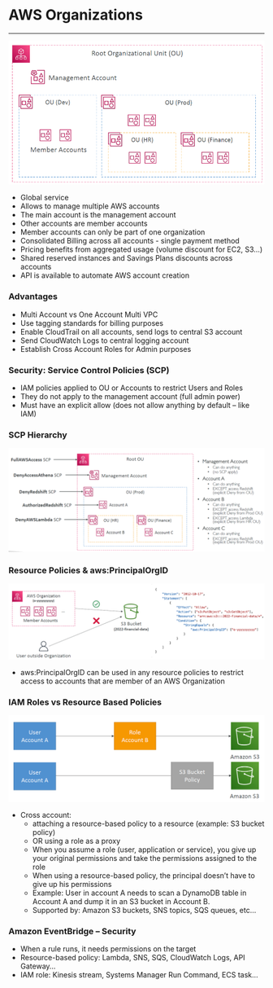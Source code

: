 # AWS Organizations

---
![AWS Organizations](../Image/AWS_Organization.png)
* Global service
* Allows to manage multiple AWS accounts
* The main account is the management account
* Other accounts are member accounts
* Member accounts can only be part of one organization
* Consolidated Billing across all accounts - single payment method
* Pricing benefits from aggregated usage (volume discount for EC2, S3…)
* Shared reserved instances and Savings Plans discounts across accounts
* API is available to automate AWS account creation
### Advantages
* Multi Account vs One Account Multi VPC
* Use tagging standards for billing purposes
* Enable CloudTrail on all accounts, send logs to central S3 account
* Send CloudWatch Logs to central logging account
* Establish Cross Account Roles for Admin purposes
### Security: Service Control Policies (SCP)
* IAM policies applied to OU or Accounts to restrict Users and Roles
* They do not apply to the management account (full admin power)
* Must have an explicit allow (does not allow anything by default – like IAM)
### SCP Hierarchy
![SCP Hierarchy](../Image/SCP_Hierarchy.png)
### Resource Policies & aws:PrincipalOrgID
![Organization Policies](../Image/Organization_policies.png)
* aws:PrincipalOrgID can be used in any resource policies to restrict access to accounts that are member of an AWS Organization
### IAM Roles vs Resource Based Policies
![Organization Roles](../Image/Organization_Roles.png)
* Cross account:
  * attaching a resource-based policy to a resource (example: S3 bucket policy)
  * OR using a role as a proxy
  * When you assume a role (user, application or service), you give up your
    original permissions and take the permissions assigned to the role
  * When using a resource-based policy, the principal doesn’t have to give up his
  permissions
  * Example: User in account A needs to scan a DynamoDB table in Account A
  and dump it in an S3 bucket in Account B.
  * Supported by: Amazon S3 buckets, SNS topics, SQS queues, etc…
### Amazon EventBridge – Security
* When a rule runs, it needs permissions on the target
* Resource-based policy: Lambda, SNS, SQS, CloudWatch Logs, API Gateway…
* IAM role: Kinesis stream, Systems Manager Run Command, ECS task…